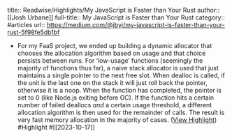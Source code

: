 title:: Readwise/Highlights/My JavaScript is Faster than Your Rust
author:: [[Josh Urbane]]
full-title:: My JavaScript is Faster than Your Rust
category:: #articles
url:: https://medium.com/@jbyj/my-javascript-is-faster-than-your-rust-5f98fe5db1bf
- For my FaaS project, we ended up building a dynamic allocator that chooses the allocation algorithm based on usage and that choice persists between runs. For ‘low-usage’ functions (seemingly the majority of functions thus far), a naive stack allocator is used that just maintains a single pointer to the next free slot. When dealloc is called, if the unit is the last one on the stack it will just roll back the pointer, otherwise it is a noop. When the function has completed, the pointer is set to 0 (like Node.js exiting before GC). If the function hits a certain number of failed deallocs *and* a certain usage threshold, a different allocation algorithm is then used for the remainder of calls. The result is very fast memory allocation in the majority of cases. ([View Highlight](https://read.readwise.io/read/01hcy1tc6vs073s05knn41efd8)) #Highlight #[[2023-10-17]]